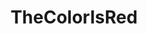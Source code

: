 ---
title: TheColorIsRed
crosslinks:
- autotldr
- UMukhasimAutoNews
- TourismHell
- FUCK_United_Airlines
- trashy
- me_irl
- Turkey
---